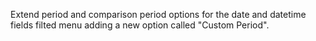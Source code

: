 Extend period and comparison period options for the date and datetime
fields filted menu adding a new option called "Custom Period".
